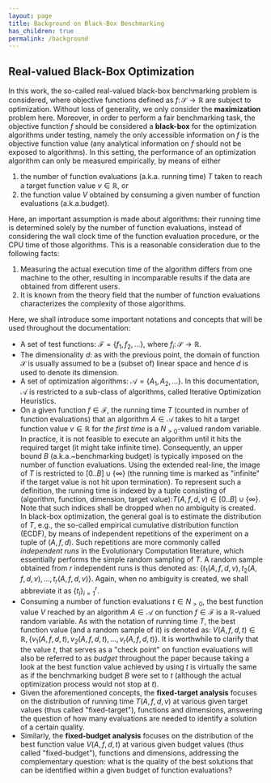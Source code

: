 ```yaml
---
layout: page
title: Background on Black-Box Benchmarking
has_children: true
permalink: /background
--- 
```


## <a name="real-valued-black-box-optimization"></a>Real-valued Black-Box Optimization

In this work, the so-called real-valued black-box benchmarking problem is considered, where objective functions defined as $f\colon \mathcal{S} \rightarrow \mathbb{R}$ are subject to optimization.
Without loss of generality, we only consider the **maximization** problem here. Moreover, in order to perform a fair benchmarking task, the objective function $f$ should be considered a **black-box** for the optimization algorithms under testing, namely the only accessible information on $f$ is the objective function value (any analytical information on $f$ should not be exposed to algorithms). In this setting, the performance of an optimization algorithm can only be measured empirically, by means of either

1. the number of function evaluations (a.k.a. running time) $T$ taken to reach a target function value $v\in\mathbb{R}$, or
2. the function value $V$ obtained by consuming a given number of function evaluations (a.k.a.budget).

Here, an important assumption is made about algorithms: their running time is determined solely by the number of function evaluations, instead of considering the wall clock time of the function evaluation procedure, or the CPU time of those algorithms. This is a reasonable consideration due to the following facts:

1. Measuring the actual execution time of the algorithm differs from one machine to the other, resulting in incomparable results if the data are obtained from different users.
2. It is known from the theory field that the number of function evaluations characterizes the complexity of those algorithms.

Here, we shall introduce some important notations and concepts that will be used throughout the documentation:

* A set of test functions: $\mathcal{F} = \{f_1, f_2, \ldots\}$, where $f_i\colon \mathcal{S} \rightarrow \mathbb{R}$.
* The dimensionality $d$: as with the previous point, the domain of function $\mathcal{S}$ is usually assumed to be a (subset of) linear space and hence $d$ is used to denote its dimension.
* A set of optimization algorithms: $\mathcal{A} = \{A_1, A_2, \ldots\}$. In this documentation, $\mathcal{A}$ is restricted to a sub-class of algorithms, called Iterative Optimization Heuristics.
* On a given function $f\in\mathcal{F}$, the running time $T$ (counted in number of function evaluations) that an algorithm $A\in\mathcal{A}$ takes to hit a target function value $v\in\mathbb{R}$ for _the first time_ is a $N_{>0}$-valued random variable. In practice, it is not feasible to execute an algorithm until it hits the required target (it might take infinite time). Consequently, an upper bound $B$ (a.k.a.~benchmarking budget) is typically imposed on the number of function evaluations. Using the extended real-line, the image of $T$ is restricted to $[0..B]\cup \{\infty\}$ (the running time is marked as "infinite" if the target value is not hit upon termination). To represent such a definition, the running time is indexed by a tuple consisting of (algorithm, function, dimension, target value):$T(A, f, d, v) \in [0..B]\cup \{\infty\}.$ Note that such indices shall be dropped when no ambiguity is created. In black-box optimization, the general goal is to estimate the distribution of $T$, e.g., the so-called empirical cumulative distribution function (ECDF), by means of independent repetitions of the experiment on a tuple of $(A, f, d)$. Such repetitions are more commonly called _independent runs_ in the Evolutionary Computation literature, which essentially performs the simple random sampling of $T$. A random sample obtained from $r$ independent runs is thus denoted as: $\{t_1(A, f, d, v), t_2(A, f, d, v), \ldots, t_r(A, f, d, v)\}.$ Again, when no ambiguity is created, we shall abbreviate it as $\{t_i\}_{i=1}^r$.
* Consuming a number of function evaluations $t\in N_{>0}$, the best function value $V$ reached by an algorithm $A\in\mathcal{A}$ on function $f\in\mathcal{F}$ is a $\mathbb{R}$-valued random variable. As with the notation of running time $T$, the best function value (and a random sample of it) is denoted as: $V(A, f, d, t) \in \mathbb{R}, \{v_1(A, f, d, t), v_2(A, f, d, t), \ldots, v_r(A, f, d, t)\}.$ It is worthwhile to clarify that the value $t$, that serves as a "check point" on function evaluations will also be referred to as _budget_ throughout the paper because taking a look at the best function value achieved by using $t$ is virtually the same as if the benchmarking budget $B$ were set to $t$ (although the actual optimization process would not stop at $t$).
* Given the aforementioned concepts, the **fixed-target analysis** focuses on the distribution of running time $T(A, f, d, v)$ at various given target values (thus called "fixed-target"), functions and dimensions, answering the question of how many evaluations are needed to identify a solution of a certain quality.
* Similarly, the **fixed-budget analysis** focuses on the distribution of the best function value $V(A, f, d, t)$ at various given budget values (thus called "fixed-budget"), functions and dimensions, addressing the complementary question: what is the quality of the best solutions that can be identified within a given budget of function evaluations?
